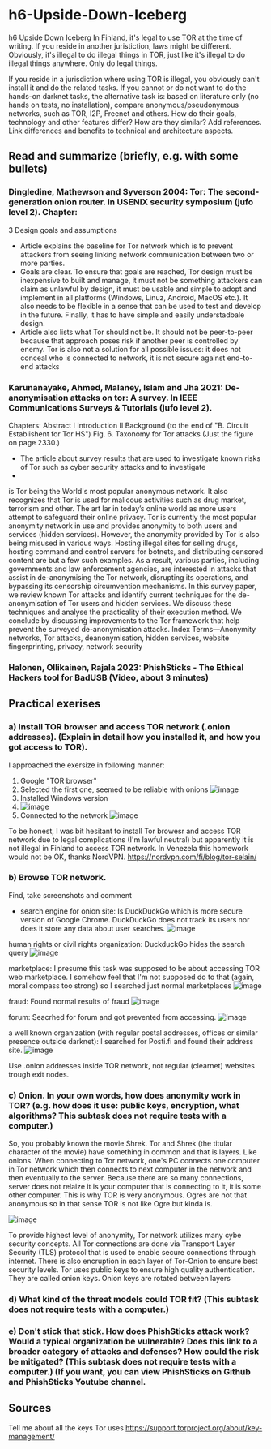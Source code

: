 # h6-Upside-Down-Iceberg

h6 Upside Down Iceberg
In Finland, it's legal to use TOR at the time of writing. If you reside in another juristiction, laws might be different. Obviously, it's illegal to do illegal things in TOR, just like it's illegal to do illegal things anywhere. Only do legal things.

If you reside in a jurisdiction where using TOR is illegal, you obviously can't install it and do the related tasks. If you cannot or do not want to do the hands-on darknet tasks, the alternative task is: based on literature only (no hands on tests, no installation), compare anonymous/pseudonymous networks, such as TOR, I2P, Freenet and others. How do their goals, technology and other features differ? How are they similar? Add references. Link differences and benefits to technical and architecture aspects.

## Read and summarize (briefly, e.g. with some bullets)
### Dingledine, Mathewson and Syverson 2004: Tor: The second-generation onion router. In USENIX security symposium (jufo level 2). Chapter:
3 Design goals and assumptions

* Article explains the baseline for Tor network which is to prevent attackers from seeing linking network communication between two or more parties.
* Goals are clear. To ensure that goals are reached, Tor design must be inexpensive to built and manage, it must not be something attackers can claim as unlawful by design, it must be usable and simple to adopt and implement in all platforms (Windows, Linuz, Android, MacOS etc.). It also needs to be flexible in a sense that can be used to test and develop in the future. Finally, it has to have simple and easily understadbale design.
* Article also lists what Tor should not be. It should not be peer-to-peer because that approach poses risk if another peer is controlled by enemy. Tor is also not a solution for all possible issues: it does not conceal who is connected to network, it is not secure against end-to-end attacks


### Karunanayake, Ahmed, Malaney, Islam and Jha 2021: De-anonymisation attacks on tor: A survey. In IEEE Communications Surveys & Tutorials (jufo level 2). 
Chapters:
Abstract
I Introduction
II Background (to the end of "B. Circuit Establishent for Tor HS")
Fig. 6. Taxonomy for Tor attacks (Just the figure on page 2330.)

* The article about survey results that are used to investigate known risks of Tor such as cyber security attacks and to investigate 
* 

is Tor being the World's most popular anonymous network. It also recognizes that Tor is used for malicous activities such as drug market, terrorism and other. The art
lar in today’s online world as more users attempt to safeguard
their online privacy. Tor is currently the most popular anonymity
network in use and provides anonymity to both users and services
(hidden services). However, the anonymity provided by Tor is
also being misused in various ways. Hosting illegal sites for selling drugs, hosting command and control servers for botnets,
and distributing censored content are but a few such examples. As a result, various parties, including governments and
law enforcement agencies, are interested in attacks that assist in
de-anonymising the Tor network, disrupting its operations, and
bypassing its censorship circumvention mechanisms. In this survey paper, we review known Tor attacks and identify current
techniques for the de-anonymisation of Tor users and hidden
services. We discuss these techniques and analyse the practicality
of their execution method. We conclude by discussing improvements to the Tor framework that help prevent the surveyed
de-anonymisation attacks.
Index Terms—Anonymity networks, Tor attacks, deanonymisation, hidden services, website fingerprinting, privacy,
network security

### Halonen, Ollikainen, Rajala 2023: PhishSticks - The Ethical Hackers tool for BadUSB (Video, about 3 minutes)


## Practical exerises
### a) Install TOR browser and access TOR network (.onion addresses). (Explain in detail how you installed it, and how you got access to TOR).

I approached the exersize in following manner:
1. Google "TOR browser"
2. Selected the first one, seemed to be reliable with onions
   ![image](https://github.com/user-attachments/assets/68a9e53e-9ba5-41bd-b86e-1f2bb90bdc3f)
3. Installed Windows version
4. ![image](https://github.com/user-attachments/assets/c3fad87d-41f5-4534-80e9-b1c44fca0ad0)
5. Connected to the network
   ![image](https://github.com/user-attachments/assets/9dd596a6-5bb0-46aa-836a-ecabd7936a3a)

To be honest, I was bit hesitant to install Tor browesr and access TOR network due to legal complications (I'm lawful neutral) but apparently it is not illegal in Finland to access TOR network. In Venezela this homework would not be OK, thanks NordVPN. https://nordvpn.com/fi/blog/tor-selain/

### b) Browse TOR network.
Find, take screenshots and comment
* search engine for onion site: Is DuckDuckGo which is more secure version of Google Chrome. DuckDuckGo does not track its users nor does it store any data about user searches.
![image](https://github.com/user-attachments/assets/78d7cad1-3922-478b-89cc-9ee31d400f78)

human rights or civil rights organization: DuckduckGo hides the search query
![image](https://github.com/user-attachments/assets/d4354378-04ef-49e2-9bb7-f085ea9e8f57)

marketplace: I presume this task was supposed to be about accessing TOR web marketplace. I somehow feel that I'm not supposed do to that (again, moral compass too strong) so I searched just normal marketplaces
![image](https://github.com/user-attachments/assets/e9ad46bd-2fcd-4689-9f85-ffdf515b9000)

fraud: Found normal results  of fraud
![image](https://github.com/user-attachments/assets/36aa25ec-1cb1-4b8b-aa6f-b6ebf6370cfa)

forum: Seacrhed for forum and got prevented from accessing.
![image](https://github.com/user-attachments/assets/e73c84e7-3736-4244-b824-fc6294decd06)

a well known organization (with regular postal addresses, offices or similar presence outside darknet): I searched for Posti.fi and found their address site.
![image](https://github.com/user-attachments/assets/0c4b5280-0c27-40a4-a38a-74a0c1bbbb31)


Use .onion addresses inside TOR network, not regular (clearnet) websites trough exit nodes.


### c) Onion. In your own words, how does anonymity work in TOR? (e.g. how does it use: public keys, encryption, what algorithms? This subtask does not require tests with a computer.)

So, you probably known the movie Shrek. Tor and Shrek (the titular character of the movie) have something in common and that is layers. Like onions. When connecting to Tor network, one's PC connects one computer in Tor network which then connects to next computer in the network and then eventually to the server. Because there are so many connections, server does not relaize it is your computer that is connecting to it, it is some other computer. This is why TOR is very anonymous. Ogres are not that anonymous so in that sense TOR is not like Ogre but kinda is.

![image](https://github.com/user-attachments/assets/99927e5a-9a51-48cf-b86a-52f04076d6bf)

To provide highest level of anonymity, Tor network utilizes many cybe security concepts. All Tor connections are done via Transport Layer Security (TLS) protocol that is used to enable secure connections through internet. There is also encruption in each layer of Tor-Onion to ensure best security levels. Tor uses public keys to ensure high quality authentication. They are called onion keys. Onion keys are rotated between layers



### d) What kind of the threat models could TOR fit? (This subtask does not require tests with a computer.)

### e) Don't stick that stick. How does PhishSticks attack work? Would a typical organization be vulnerable? Does this link to a broader category of attacks and defenses? How could the risk be mitigated? (This subtask does not require tests with a computer.) (If you want, you can view PhishSticks on Github and PhishSticks Youtube channel.

## Sources
Tell me about all the keys Tor uses
https://support.torproject.org/about/key-management/ 


